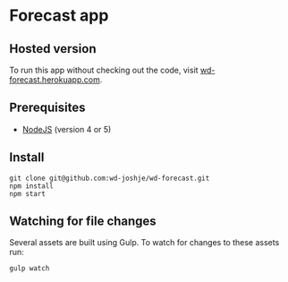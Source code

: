# Forecast app

## Hosted version

To run this app without checking out the code, visit [wd-forecast.herokuapp.com](https://wd-forecast.herokuapp.com).

## Prerequisites

* [NodeJS](https://nodejs.org) (version 4 or 5)

## Install

```
git clone git@github.com:wd-joshje/wd-forecast.git
npm install
npm start
```

## Watching for file changes
Several assets are built using Gulp. To watch for changes to these assets run:

```
gulp watch
```
